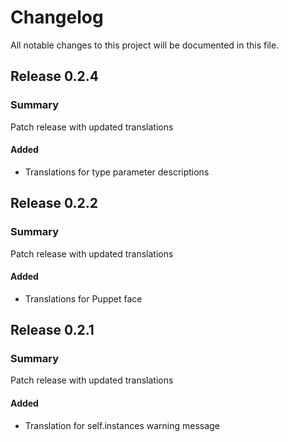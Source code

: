 # Changelog

All notable changes to this project will be documented in this file.

## Release 0.2.4
### Summary
Patch release with updated translations

#### Added
- Translations for type parameter descriptions

## Release 0.2.2
### Summary
Patch release with updated translations

#### Added
- Translations for Puppet face

## Release 0.2.1
### Summary
Patch release with updated translations

#### Added
- Translation for self.instances warning message

